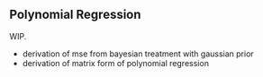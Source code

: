 ## Polynomial Regression

WIP.

- derivation of mse from bayesian treatment with gaussian prior
- derivation of matrix form of polynomial regression

